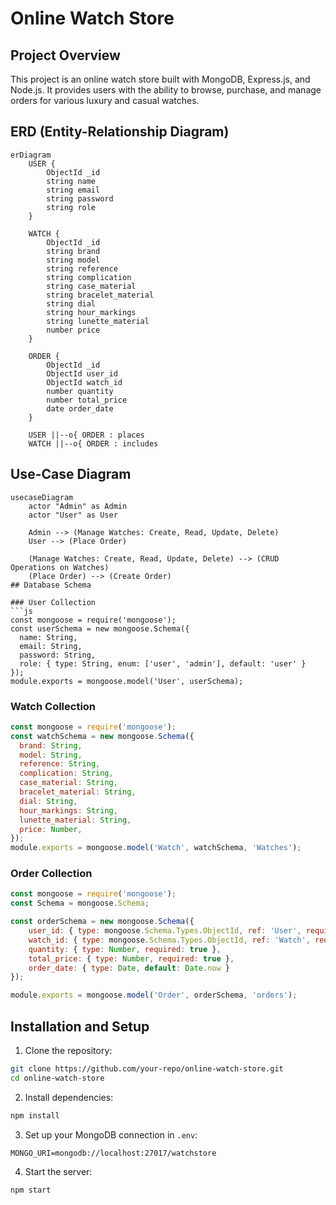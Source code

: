 # Online Watch Store

## Project Overview
This project is an online watch store built with MongoDB, Express.js, and Node.js. It provides users with the ability to browse, purchase, and manage orders for various luxury and casual watches.

## ERD (Entity-Relationship Diagram)
```mermaid
erDiagram
    USER {
        ObjectId _id
        string name
        string email
        string password
        string role
    }
    
    WATCH {
        ObjectId _id
        string brand
        string model
        string reference
        string complication
        string case_material
        string bracelet_material
        string dial
        string hour_markings
        string lunette_material
        number price
    }
    
    ORDER {
        ObjectId _id
        ObjectId user_id
        ObjectId watch_id
        number quantity
        number total_price
        date order_date
    }
    
    USER ||--o{ ORDER : places
    WATCH ||--o{ ORDER : includes
```

## Use-Case Diagram
```mermaid
usecaseDiagram
    actor "Admin" as Admin
    actor "User" as User
    
    Admin --> (Manage Watches: Create, Read, Update, Delete)
    User --> (Place Order)
    
    (Manage Watches: Create, Read, Update, Delete) --> (CRUD Operations on Watches)
    (Place Order) --> (Create Order)
## Database Schema

### User Collection
```js
const mongoose = require('mongoose');
const userSchema = new mongoose.Schema({
  name: String,
  email: String,
  password: String,
  role: { type: String, enum: ['user', 'admin'], default: 'user' }
});
module.exports = mongoose.model('User', userSchema);
```

### Watch Collection
```js
const mongoose = require('mongoose');
const watchSchema = new mongoose.Schema({
  brand: String,
  model: String,
  reference: String,
  complication: String,
  case_material: String,
  bracelet_material: String,
  dial: String,
  hour_markings: String,
  lunette_material: String,
  price: Number,
});
module.exports = mongoose.model('Watch', watchSchema, 'Watches');
```

### Order Collection
```js
const mongoose = require('mongoose');
const Schema = mongoose.Schema;

const orderSchema = new mongoose.Schema({
    user_id: { type: mongoose.Schema.Types.ObjectId, ref: 'User', required: true },
    watch_id: { type: mongoose.Schema.Types.ObjectId, ref: 'Watch', required: true },
    quantity: { type: Number, required: true },
    total_price: { type: Number, required: true },
    order_date: { type: Date, default: Date.now }
});  

module.exports = mongoose.model('Order', orderSchema, 'orders');
```

## Installation and Setup

1. Clone the repository:
```bash
git clone https://github.com/your-repo/online-watch-store.git
cd online-watch-store
```

2. Install dependencies:
```bash
npm install
```

3. Set up your MongoDB connection in `.env`:
```env
MONGO_URI=mongodb://localhost:27017/watchstore
```

4. Start the server:
```bash
npm start
